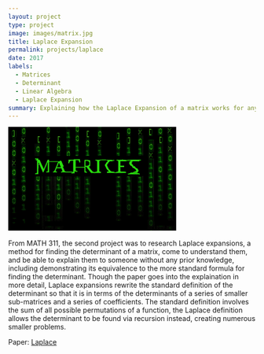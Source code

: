 ```yaml
---
layout: project
type: project
image: images/matrix.jpg
title: Laplace Expansion
permalink: projects/laplace
date: 2017
labels:
  - Matrices
  - Determinant
  - Linear Algebra
  - Laplace Expansion
summary: Explaining how the Laplace Expansion of a matrix works for anyone to understand and prove their equivalence to the standard definition of the determinant.
---
```


<img class="ui medium left floated image" src="../images/matrices.gif">

From MATH 311, the second project was to research Laplace expansions, a method for finding the determinant of a matrix, come to understand them, and be able to explain them to someone without any prior knowledge, including demonstrating its equivalence to the more standard formula for finding the determinant.  Though the paper goes into the explaination in more detail, Laplace expansions rewrite the standard definition of the determinant so that it is in terms of the determinants of a series of smaller sub-matrices and a series of coefficients.  The standard definition involves the sum of all possible permutations of a function, the Laplace definition allows the determinant to be found via recursion instead, creating numerous smaller problems.



Paper: <a href="https://docs.google.com/document/d/1xei5mYIneCADmh33TDhonANqa1dTRRN7YIY5BDkuf1A/edit?usp=sharing"><i class="large File Word Outline icon"></i>Laplace</a>
